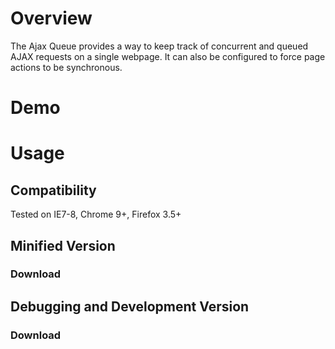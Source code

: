 # Overview

The Ajax Queue provides a way to keep track of concurrent and queued AJAX requests on a single webpage. 
It can also be configured to force page actions to be synchronous.

# Demo


# Usage


## Compatibility

Tested on IE7-8, Chrome 9+, Firefox 3.5+

## Minified Version

### Download

## Debugging and Development Version

### Download


